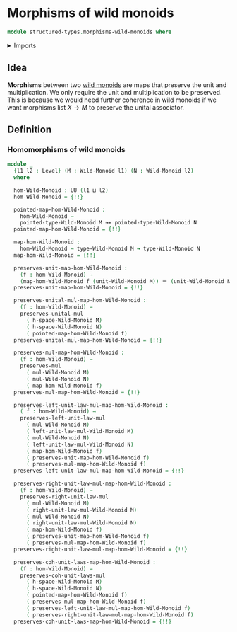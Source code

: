 # Morphisms of wild monoids

```agda
module structured-types.morphisms-wild-monoids where
```

<details><summary>Imports</summary>

```agda
open import foundation.dependent-pair-types
open import foundation.identity-types
open import foundation.universe-levels

open import group-theory.homomorphisms-semigroups

open import structured-types.morphisms-h-spaces
open import structured-types.pointed-maps
open import structured-types.wild-monoids
```

</details>

## Idea

**Morphisms** between two [wild monoids](structured-types.wild-monoids.md) are
maps that preserve the unit and multiplication. We only require the unit and
multiplication to be preserved. This is because we would need further coherence
in wild monoids if we want morphisms list $X → M$ to preserve the unital
associator.

## Definition

### Homomorphisms of wild monoids

```agda
module _
  {l1 l2 : Level} (M : Wild-Monoid l1) (N : Wild-Monoid l2)
  where

  hom-Wild-Monoid : UU (l1 ⊔ l2)
  hom-Wild-Monoid = {!!}

  pointed-map-hom-Wild-Monoid :
    hom-Wild-Monoid →
    pointed-type-Wild-Monoid M →∗ pointed-type-Wild-Monoid N
  pointed-map-hom-Wild-Monoid = {!!}

  map-hom-Wild-Monoid :
    hom-Wild-Monoid → type-Wild-Monoid M → type-Wild-Monoid N
  map-hom-Wild-Monoid = {!!}

  preserves-unit-map-hom-Wild-Monoid :
    (f : hom-Wild-Monoid) →
    (map-hom-Wild-Monoid f (unit-Wild-Monoid M)) ＝ (unit-Wild-Monoid N)
  preserves-unit-map-hom-Wild-Monoid = {!!}

  preserves-unital-mul-map-hom-Wild-Monoid :
    (f : hom-Wild-Monoid) →
    preserves-unital-mul
      ( h-space-Wild-Monoid M)
      ( h-space-Wild-Monoid N)
      ( pointed-map-hom-Wild-Monoid f)
  preserves-unital-mul-map-hom-Wild-Monoid = {!!}

  preserves-mul-map-hom-Wild-Monoid :
    (f : hom-Wild-Monoid) →
    preserves-mul
      ( mul-Wild-Monoid M)
      ( mul-Wild-Monoid N)
      ( map-hom-Wild-Monoid f)
  preserves-mul-map-hom-Wild-Monoid = {!!}

  preserves-left-unit-law-mul-map-hom-Wild-Monoid :
    ( f : hom-Wild-Monoid) →
    preserves-left-unit-law-mul
      ( mul-Wild-Monoid M)
      ( left-unit-law-mul-Wild-Monoid M)
      ( mul-Wild-Monoid N)
      ( left-unit-law-mul-Wild-Monoid N)
      ( map-hom-Wild-Monoid f)
      ( preserves-unit-map-hom-Wild-Monoid f)
      ( preserves-mul-map-hom-Wild-Monoid f)
  preserves-left-unit-law-mul-map-hom-Wild-Monoid = {!!}

  preserves-right-unit-law-mul-map-hom-Wild-Monoid :
    (f : hom-Wild-Monoid) →
    preserves-right-unit-law-mul
      ( mul-Wild-Monoid M)
      ( right-unit-law-mul-Wild-Monoid M)
      ( mul-Wild-Monoid N)
      ( right-unit-law-mul-Wild-Monoid N)
      ( map-hom-Wild-Monoid f)
      ( preserves-unit-map-hom-Wild-Monoid f)
      ( preserves-mul-map-hom-Wild-Monoid f)
  preserves-right-unit-law-mul-map-hom-Wild-Monoid = {!!}

  preserves-coh-unit-laws-map-hom-Wild-Monoid :
    (f : hom-Wild-Monoid) →
    preserves-coh-unit-laws-mul
      ( h-space-Wild-Monoid M)
      ( h-space-Wild-Monoid N)
      ( pointed-map-hom-Wild-Monoid f)
      ( preserves-mul-map-hom-Wild-Monoid f)
      ( preserves-left-unit-law-mul-map-hom-Wild-Monoid f)
      ( preserves-right-unit-law-mul-map-hom-Wild-Monoid f)
  preserves-coh-unit-laws-map-hom-Wild-Monoid = {!!}
```
